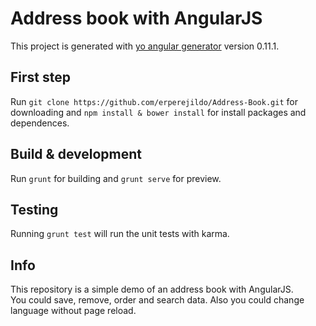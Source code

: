 # Address book with AngularJS

This project is generated with [yo angular generator](https://github.com/yeoman/generator-angular)
version 0.11.1.

## First step

Run `git clone https://github.com/erperejildo/Address-Book.git` for downloading and `npm install & bower install` for install packages and dependences.

## Build & development

Run `grunt` for building and `grunt serve` for preview.

## Testing

Running `grunt test` will run the unit tests with karma.

## Info

This repository is a simple demo of an address book with AngularJS.<br />
You could save, remove, order and search data. Also you could change language without page reload. 
